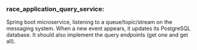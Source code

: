### race_application_query_service:
Spring boot microservice, listening to a queue/topic/stream on the messaging system. When a new event appears, it updates its PostgreSQL database. It should also implement the query endpoints (get one and get all).